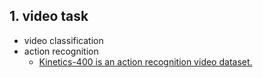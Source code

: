
## 1. video task

- video classification
- action recognition
    - [Kinetics-400 is an action recognition video dataset.](https://pytorch.org/vision/main/generated/torchvision.datasets.Kinetics400.html)   
    